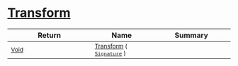 # [Transform](./NormalizeRotation-100663779.md)



| Return | Name | Summary | 
| --- | --- | --- | 
| <sub>[Void](https://docs.microsoft.com/en-us/dotnet/api/System.Void)</sub><img width=200/>| <sub>[Transform](./NormalizeRotation-100663779.md) ( [`Signature`](./../../../../Signature.md) )</sub>| <sub></sub><img width=200/>| <br>


